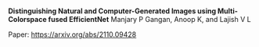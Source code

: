 # 
**Distinguishing Natural and Computer-Generated Images using Multi-Colorspace fused EfficientNet**
Manjary P Gangan, Anoop K, and Lajish V L

Paper: https://arxiv.org/abs/2110.09428
